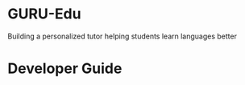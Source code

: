 # GURU-Edu
Building a personalized tutor helping students learn languages better

# Developer Guide
